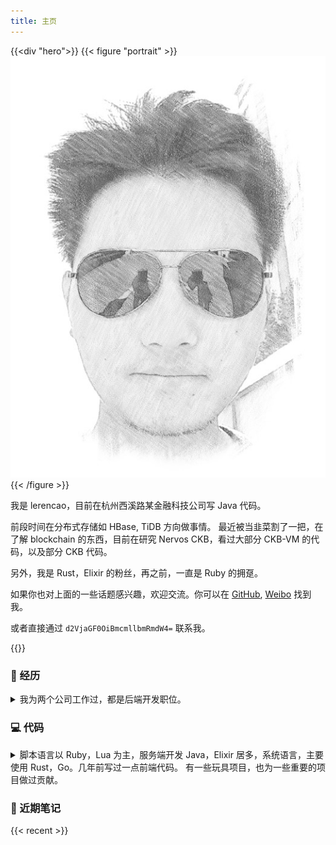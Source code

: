 ```yaml
---
title: 主页
---
```




{{<div "hero">}}
{{< figure "portrait" >}}
![A outline of my face.](/images/profile.jpg)
{{< /figure >}}

我是 lerencao，目前在杭州西溪路某金融科技公司写 Java 代码。

前段时间在分布式存储如 HBase, TiDB 方向做事情。
最近被当韭菜割了一把，在了解 blockchain 的东西，目前在研究 Nervos CKB，看过大部分 CKB-VM 的代码，以及部分 CKB 代码。

另外，我是 Rust，Elixir 的粉丝，再之前，一直是 Ruby 的拥趸。

如果你也对上面的一些话题感兴趣，欢迎交流。你可以在 [GitHub](https://github.com/lerencao), [Weibo](https://weibo.com/1671499682) 找到我。

或者直接通过 `d2VjaGF0OiBmcmllbmRmdW4=` 联系我。

{{</div>}}

### 💼  经历 ###

<details>
<summary>
我为两个公司工作过，都是后端开发职位。
</summary>

**2017~2019 在杭州挖财做数据中间件**

- 前期负责 HBase/Phoenix 中间件的维护和开发。主要技术栈：Java，Dubbo，Phoenix SQL 引擎。
- 后期负责 TiDB 数据库在挖财的落地和推广。主要技术栈：Go, Rust, Java。

**2016~2017 在北京商汤科技做 Ruby Dev**

- 前期负责一套人脸识别算法的对外 API 服务的维护和优化。
- 后期负责带领小组成员，完成系统的业务需求以及自身代码的演进，并达成服务的 k8s 化。

再之前，研究生期间，在一家创业公司做服务端主程。技术栈较杂：Java/Scala，Ruby，前端均有涉猎。小公司，大家都懂的。
</details>

### 💻 代码 ###

<details>
<summary>
脚本语言以 Ruby，Lua 为主，服务端开发 Java，Elixir 居多，系统语言，主要使用 Rust，Go。几年前写过一点前端代码。
有一些玩具项目，也为一些重要的项目做过贡献。
</summary>

- [raft.ex](https://github.com/lerencao/raft.ex): exlir 写的 raft 玩具。
- [lakeland](https://github.com/lerencao/lakeland): ranch 的 elixir 实现。
- [poolgirl](https://github.com/lerencao/poolgirl): poolboy 的 elixir 实现。
- [devergent.rb](https://github.com/lerencao/divergent.rb): 辅助做 railway-oriented programming 的 gem。
- [sinatra param-checker](https://github.com/lerencao/sinatra_param_checker): sinatra 的 param checker 插件。
- [confr](https://github.com/lerencao/confr): 基于 Netty 实现的配置中心。
- [translation of guides-to-scala](https://github.com/lerencao/guides-to-scala-book): The Neophyte's Guide to Scala 的中文翻译。
- [tidb 全家桶](https://github.com/pingcap/tidb): 给 TiDB 全家桶修过一些 bug，也贡献过一些 feature。

</details>

### 📓 近期笔记 ###

{{< recent >}}
